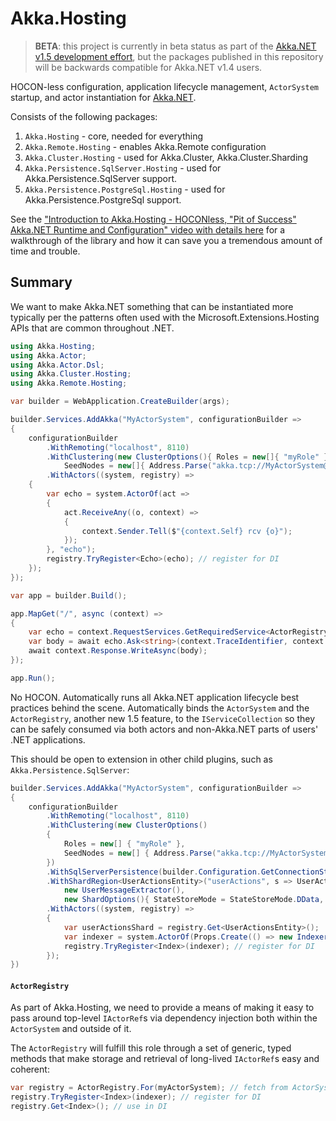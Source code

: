 # Akka.Hosting

> **BETA**: this project is currently in beta status as part of the [Akka.NET v1.5 development effort](https://getakka.net/community/whats-new/akkadotnet-v1.5.html), but the packages published in this repository will be backwards compatible for Akka.NET v1.4 users.

HOCON-less configuration, application lifecycle management, `ActorSystem` startup, and actor instantiation for [Akka.NET](https://getakka.net/).

Consists of the following packages:

1. `Akka.Hosting` - core, needed for everything
2. `Akka.Remote.Hosting` - enables Akka.Remote configuration
3. `Akka.Cluster.Hosting` - used for Akka.Cluster, Akka.Cluster.Sharding
4. `Akka.Persistence.SqlServer.Hosting` - used for Akka.Persistence.SqlServer support.
5. `Akka.Persistence.PostgreSql.Hosting` - used for Akka.Persistence.PostgreSql support.

See the ["Introduction to Akka.Hosting - HOCONless, "Pit of Success" Akka.NET Runtime and Configuration" video with details here](https://www.youtube.com/watch?v=Mnb9W9ClnB0) for a walkthrough of the library and how it can save you a tremendous amount of time and trouble.

## Summary

We want to make Akka.NET something that can be instantiated more typically per the patterns often used with the Microsoft.Extensions.Hosting APIs that are common throughout .NET.

```csharp
using Akka.Hosting;
using Akka.Actor;
using Akka.Actor.Dsl;
using Akka.Cluster.Hosting;
using Akka.Remote.Hosting;

var builder = WebApplication.CreateBuilder(args);

builder.Services.AddAkka("MyActorSystem", configurationBuilder =>
{
    configurationBuilder
        .WithRemoting("localhost", 8110)
        .WithClustering(new ClusterOptions(){ Roles = new[]{ "myRole" },
            SeedNodes = new[]{ Address.Parse("akka.tcp://MyActorSystem@localhost:8110")}})
        .WithActors((system, registry) =>
    {
        var echo = system.ActorOf(act =>
        {
            act.ReceiveAny((o, context) =>
            {
                context.Sender.Tell($"{context.Self} rcv {o}");
            });
        }, "echo");
        registry.TryRegister<Echo>(echo); // register for DI
    });
});

var app = builder.Build();

app.MapGet("/", async (context) =>
{
    var echo = context.RequestServices.GetRequiredService<ActorRegistry>().Get<Echo>();
    var body = await echo.Ask<string>(context.TraceIdentifier, context.RequestAborted).ConfigureAwait(false);
    await context.Response.WriteAsync(body);
});

app.Run();
```

No HOCON. Automatically runs all Akka.NET application lifecycle best practices behind the scene. Automatically binds the `ActorSystem` and the `ActorRegistry`, another new 1.5 feature, to the `IServiceCollection` so they can be safely consumed via both actors and non-Akka.NET parts of users' .NET applications.

This should be open to extension in other child plugins, such as `Akka.Persistence.SqlServer`:

```csharp
builder.Services.AddAkka("MyActorSystem", configurationBuilder =>
{
    configurationBuilder
        .WithRemoting("localhost", 8110)
        .WithClustering(new ClusterOptions()
        {
            Roles = new[] { "myRole" },
            SeedNodes = new[] { Address.Parse("akka.tcp://MyActorSystem@localhost:8110") }
        })
        .WithSqlServerPersistence(builder.Configuration.GetConnectionString("sqlServerLocal"))
        .WithShardRegion<UserActionsEntity>("userActions", s => UserActionsEntity.Props(s),
            new UserMessageExtractor(),
            new ShardOptions(){ StateStoreMode = StateStoreMode.DData, Role = "myRole"})
        .WithActors((system, registry) =>
        {
            var userActionsShard = registry.Get<UserActionsEntity>();
            var indexer = system.ActorOf(Props.Create(() => new Indexer(userActionsShard)), "index");
            registry.TryRegister<Index>(indexer); // register for DI
        });
})
```

#### `ActorRegistry`

As part of Akka.Hosting, we need to provide a means of making it easy to pass around top-level `IActorRef`s via dependency injection both within the `ActorSystem` and outside of it.

The `ActorRegistry` will fulfill this role through a set of generic, typed methods that make storage and retrieval of long-lived `IActorRef`s easy and coherent:

```csharp
var registry = ActorRegistry.For(myActorSystem); // fetch from ActorSystem
registry.TryRegister<Index>(indexer); // register for DI
registry.Get<Index>(); // use in DI
```
